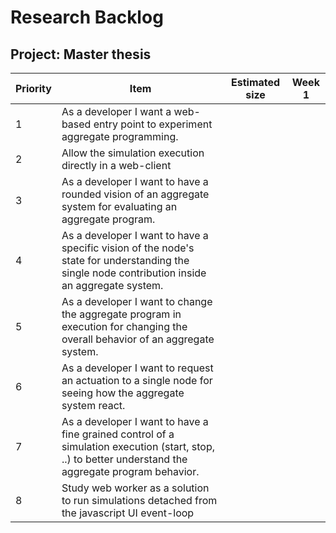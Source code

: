 # Research Backlog

## Project: Master thesis

| Priority | Item                                                         | Estimated size | Week 1 |
| -------- | ------------------------------------------------------------ | -------------- | ------ |
| 1        | As a developer I want a web-based entry point to experiment aggregate programming. |                |        |
| 2        | Allow the simulation execution directly in a web-client      |                |        |
| 3        | As a developer I want to have a rounded vision of an aggregate system for evaluating an aggregate program. |                |        |
| 4        | As a developer I want to have a specific vision of the node's state for understanding the single node contribution inside an aggregate system. |                |        |
| 5        | As a developer I want to change the aggregate program in execution for changing the overall behavior of an aggregate system. |                |        |
| 6        | As a developer I want to request an actuation to a single node for seeing how the aggregate system react. |                |        |
| 7        | As a developer I want to have a fine grained control of a simulation execution (start, stop, ..)  to better understand the aggregate program behavior. |                |        |
| 8        | Study web worker as a solution to run simulations detached from the javascript UI event-loop |                |        |

